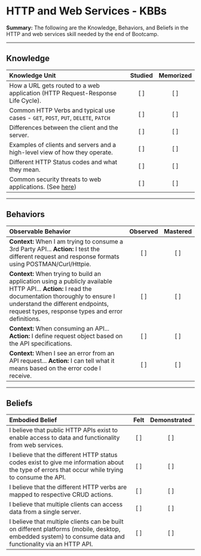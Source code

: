 # HTTP and Web Services - KBBs
**Summary:** The following are the Knowledge, Behaviors, and Beliefs in the HTTP and web services skill needed by the end of Bootcamp.

----------
## **Knowledge**


| Knowledge Unit   |      Studied      | Memorized |
|:-------------|:------------------:|:--------:|
| How a URL gets routed to a web application (HTTP Request-Response Life Cycle). | [ ] | [ ]  |
| Common HTTP Verbs and typical use cases - `GET`, `POST`, `PUT`, `DELETE`, `PATCH` |   [ ]   |   [ ] |
| Differences between the client and the server. | [ ] |    [ ] |
| Examples of clients and servers and a high-level view of how they operate. | [ ] |    [ ] |
| Different HTTP Status codes and what they mean. | [ ] |    [ ] |
| Common security threats to web applications. (See [here](https://securityintelligence.com/the-10-most-common-application-attacks-in-action/)) | [ ] |    [ ] |


----------


## **Behaviors**


| Observable Behavior   |      Observed      | Mastered |
|:-------------|:------------------:|:--------:|
| **Context:** When I am trying to consume a 3rd Party API... **Action:** I test the different request and response formats using POSTMAN/Curl/Httpie. | [ ] | [ ]  |
| **Context:** When trying to build an application using a publicly available HTTP API... **Action:** I read the documentation thoroughly to ensure I understand the different endpoints, request types, response types and error definitions. | [ ] |    [ ] |
| **Context:** When consuming an API... **Action:**  I define request object based on the API specifications. |   [ ]   |   [ ] |
| **Context:** When I see an error from an API request... **Action:** I can tell what it means based on the error code I receive. | [ ] |    [ ] |

----------


## **Beliefs**


| Embodied Belief   |      Felt      | Demonstrated |
|:-------------|:------------------:|:--------:|
| I believe that public HTTP APIs exist to enable access to data and functionality from web services. |   [ ]   |   [ ] |
| I believe that the different HTTP status codes exist to give me information about the type of errors that occur while trying to consume the API. |   [ ]   |   [ ] |
| I believe that the different HTTP verbs are mapped to respective CRUD actions. |   [ ]   |   [ ] |
| I believe that multiple clients can access data from a single server. |   [ ]   |   [ ] |
| I believe that multiple clients can be built on different platforms (mobile, desktop, embedded system) to consume data and functionality via an HTTP API. |   [ ]   |   [ ] |
